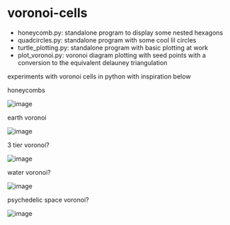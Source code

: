 # voronoi-cells

- honeycomb.py: standalone program to display some nested hexagons
- quadcircles.py: standalone program with some cool lil circles
- turtle_plotting.py: standalone program with basic plotting at work
- plot_voronoi.py: voronoi diagram plotting with seed points with a conversion to the equivalent delauney triangulation

experiments with voronoi cells in python with inspiration below

honeycombs

![image](https://github.com/user-attachments/assets/fe20c3bd-1f2d-462c-b721-2ce0ae31057f)

earth voronoi

![image](https://github.com/user-attachments/assets/7871017d-9d02-4c08-b462-a30abdeab318)

3 tier voronoi?

![image](https://github.com/user-attachments/assets/9a243131-c7b7-437e-88c2-23e28117d51b)

water voronoi?

![image](https://github.com/user-attachments/assets/10c13f93-a870-4ab7-b6cc-b8dbd0354696)

psychedelic space voronoi?

![image](https://github.com/user-attachments/assets/e57e960b-d385-4f7f-9152-bb9d06125911)
